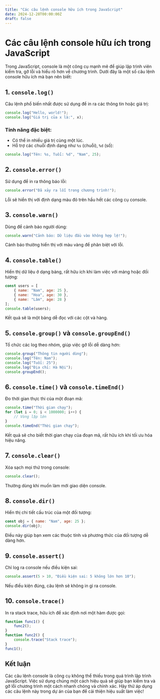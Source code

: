 ```yaml
---
title: "Các câu lệnh console hữu ích trong JavaScript"
date: 2024-12-28T00:00:00Z
draft: false
---
```


# Các câu lệnh console hữu ích trong JavaScript

Trong JavaScript, console là một công cụ mạnh mẽ để giúp lập trình viên kiểm tra, gỡ lỗi và hiểu rõ hơn về chương trình. Dưới đây là một số câu lệnh console hữu ích mà bạn nên biết:

## 1. `console.log()`
Câu lệnh phổ biến nhất được sử dụng để in ra các thông tin hoặc giá trị:

```javascript
console.log("Hello, world!");
console.log("Giá trị của x là:", x);
```

### Tính năng đặc biệt:
- Có thể in nhiều giá trị cùng một lúc.
- Hỗ trợ các chuỗi định dạng như `%s` (chuỗi), `%d` (số):

```javascript
console.log("Tên: %s, Tuổi: %d", "Nam", 25);
```

## 2. `console.error()`
Sử dụng để in ra thông báo lỗi:

```javascript
console.error("Đã xảy ra lỗi trong chương trình!");
```

Lỗi sẽ hiển thị với định dạng màu đỏ trên hầu hết các công cụ console.

## 3. `console.warn()`
Dùng để cảnh báo người dùng:

```javascript
console.warn("Cảnh báo: Dữ liệu đầu vào không hợp lệ!");
```

Cảnh báo thường hiển thị với màu vàng để phân biệt với lỗi.

## 4. `console.table()`
Hiển thị dữ liệu ở dạng bảng, rất hữu ích khi làm việc với mảng hoặc đối tượng:

```javascript
const users = [
    { name: "Nam", age: 25 },
    { name: "Hoa", age: 30 },
    { name: "Lâm", age: 28 }
];
console.table(users);
```

Kết quả sẽ là một bảng dễ đọc với các cột và hàng.

## 5. `console.group()` và `console.groupEnd()`
Tổ chức các log theo nhóm, giúp việc gỡ lỗi dễ dàng hơn:

```javascript
console.group("Thông tin người dùng");
console.log("Tên: Nam");
console.log("Tuổi: 25");
console.log("Địa chỉ: Hà Nội");
console.groupEnd();
```

## 6. `console.time()` và `console.timeEnd()`
Đo thời gian thực thi của một đoạn mã:

```javascript
console.time("Thời gian chạy");
for (let i = 0; i < 1000000; i++) {
    // Vòng lặp lớn
}
console.timeEnd("Thời gian chạy");
```

Kết quả sẽ cho biết thời gian chạy của đoạn mã, rất hữu ích khi tối ưu hóa hiệu năng.

## 7. `console.clear()`
Xóa sạch mọi thứ trong console:

```javascript
console.clear();
```

Thường dùng khi muốn làm mới giao diện console.

## 8. `console.dir()`
Hiển thị chi tiết cấu trúc của một đối tượng:

```javascript
const obj = { name: "Nam", age: 25 };
console.dir(obj);
```

Điều này giúp bạn xem các thuộc tính và phương thức của đối tượng dễ dàng hơn.

## 9. `console.assert()`
Chỉ log ra console nếu điều kiện sai:

```javascript
console.assert(5 > 10, "Điều kiện sai: 5 không lớn hơn 10");
```

Nếu điều kiện đúng, câu lệnh sẽ không in gì ra console.

## 10. `console.trace()`
In ra stack trace, hữu ích để xác định nơi một hàm được gọi:

```javascript
function func1() {
    func2();
}
function func2() {
    console.trace("Stack trace");
}
func1();
```

## Kết luận

Các câu lệnh console là công cụ không thể thiếu trong quá trình lập trình JavaScript. Việc sử dụng chúng một cách hiệu quả sẽ giúp bạn kiểm tra và gỡ lỗi chương trình một cách nhanh chóng và chính xác. Hãy thử áp dụng các câu lệnh này trong dự án của bạn để cải thiện hiệu suất làm việc!
